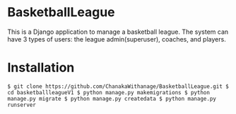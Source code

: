# BasketballLeague

This is a Django application to manage a basketball league.
The system can have 3 types of users: the league admin(superuser), coaches, and players.

# Installation

`$ git clone https://github.com/ChanakaWithanage/BasketballLeague.git
$ cd basketballleagueV1
$ python manage.py makemigrations
$ python manage.py migrate
$ python manage.py createdata
$ python manage.py runserver`

